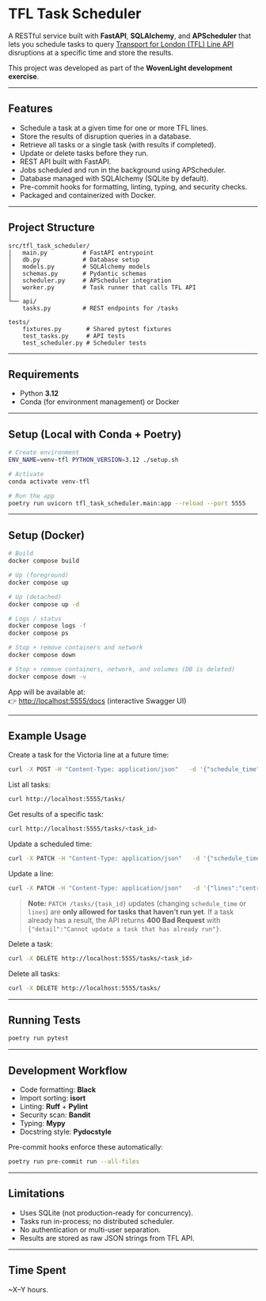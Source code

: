 # TFL Task Scheduler

A RESTful service built with **FastAPI**, **SQLAlchemy**, and **APScheduler** that lets you schedule tasks to query [Transport for London (TFL) Line API](https://api.tfl.gov.uk/) disruptions at a specific time and store the results.  

This project was developed as part of the **WovenLight development exercise**.  

---

## Features

- Schedule a task at a given time for one or more TFL lines.  
- Store the results of disruption queries in a database.  
- Retrieve all tasks or a single task (with results if completed).  
- Update or delete tasks before they run.  
- REST API built with FastAPI.  
- Jobs scheduled and run in the background using APScheduler.  
- Database managed with SQLAlchemy (SQLite by default).  
- Pre-commit hooks for formatting, linting, typing, and security checks.  
- Packaged and containerized with Docker.  

---

## Project Structure

```
src/tfl_task_scheduler/
│   main.py          # FastAPI entrypoint
│   db.py            # Database setup
│   models.py        # SQLAlchemy models
│   schemas.py       # Pydantic schemas
│   scheduler.py     # APScheduler integration
│   worker.py        # Task runner that calls TFL API
│
└── api/
    tasks.py         # REST endpoints for /tasks

tests/
    fixtures.py       # Shared pytest fixtures
    test_tasks.py     # API tests
    test_scheduler.py # Scheduler tests
```

---

## Requirements

- Python **3.12**
- Conda (for environment management) or Docker  

---

## Setup (Local with Conda + Poetry)

```bash
# Create environment
ENV_NAME=venv-tfl PYTHON_VERSION=3.12 ./setup.sh

# Activate
conda activate venv-tfl

# Run the app
poetry run uvicorn tfl_task_scheduler.main:app --reload --port 5555
```

---

## Setup (Docker)

```bash
# Build
docker compose build

# Up (foreground)
docker compose up

# Up (detached)
docker compose up -d

# Logs / status
docker compose logs -f
docker compose ps

# Stop + remove containers and network
docker compose down

# Stop + remove containers, network, and volumes (DB is deleted)
docker compose down -v
```

App will be available at:  
👉 [http://localhost:5555/docs](http://localhost:5555/docs) (interactive Swagger UI)

---

## Example Usage

Create a task for the Victoria line at a future time:
```bash
curl -X POST -H "Content-Type: application/json"   -d '{"schedule_time":"2025-09-03T16:45:00","lines":"victoria"}'   http://localhost:5555/tasks/
```

List all tasks:
```bash
curl http://localhost:5555/tasks/
```

Get results of a specific task:
```bash
curl http://localhost:5555/tasks/<task_id>
```

Update a scheduled time:
```bash
curl -X PATCH -H "Content-Type: application/json"   -d '{"schedule_time":"2025-08-27T18:00:00"}'   http://localhost:5555/tasks/<task_id>
```

Update a line:
```bash
curl -X PATCH -H "Content-Type: application/json"   -d '{"lines":"central"}'   http://localhost:5555/tasks/<task_id>
```

> **Note:** `PATCH /tasks/{task_id}` updates (changing `schedule_time` or `lines`) are **only allowed for tasks that haven’t run yet**. If a task already has a result, the API returns **400 Bad Request** with `{"detail":"Cannot update a task that has already run"}`.


Delete a task:
```bash
curl -X DELETE http://localhost:5555/tasks/<task_id>
```

Delete all tasks:
```bash
curl -X DELETE http://localhost:5555/tasks/
```

---

## Running Tests

```bash
poetry run pytest
```

---

## Development Workflow

- Code formatting: **Black**
- Import sorting: **isort**
- Linting: **Ruff** + **Pylint**
- Security scan: **Bandit**
- Typing: **Mypy**
- Docstring style: **Pydocstyle**

Pre-commit hooks enforce these automatically:
```bash
poetry run pre-commit run --all-files
```

---

## Limitations

- Uses SQLite (not production-ready for concurrency).  
- Tasks run in-process; no distributed scheduler.  
- No authentication or multi-user separation.  
- Results are stored as raw JSON strings from TFL API.  

---

## Time Spent

~X–Y hours.
